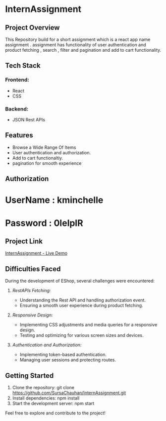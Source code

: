 # InternAssignment

## Project Overview
This Repository build for a short assignment which is a react app name assignment . assignment has functionality of user authentication and product fetching , search , filter and pagination and add to  cart functionality.

## Tech Stack

### Frontend:
- React
- CSS

### Backend:
- JSON Rest APIs



## Features

- Browse a Wide Range Of Items
- User authentication and authorization.
- Add to cart functionaltiy.
- pagination for smooth experience

## Authorization 
# UserName : kminchelle
# Password : 0lelplR
## Project Link

[InternAssignment - Live Demo](https://65d3006d1a4874e54981a74e--aquamarine-macaron-23cac5.netlify.app/)

## Difficulties Faced

During the development of EShop, several challenges were encountered:

1. *RestAPIs Fetching:*
   - Understanding the Rest API and handling authorization event.
   - Ensuring a smooth user experience during product fetching.

2. *Responsive Design:*
   - Implementing CSS adjustments and media queries for a responsive design.
   - Testing and optimizing for various screen sizes and devices.

3. *Authentication and Authorization:*
   - Implementing token-based authentication.
   - Managing user sessions and protecting routes.


## Getting Started

1. Clone the repository: git clone https://github.com/SursaChauhan/InternAssignment.git
2. Install dependencies: npm install
3. Start the development server: npm start

Feel free to explore and contribute to the project!
